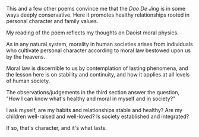 This and a few other poems
convince me that the _Dao De Jing_
is in some ways
deeply conservative.
Here it promotes
healthy relationships
rooted in
personal character
and family values.

My reading of the poem
reflects my thoughts
on Daoist moral physics.

As in any natural system,
morality in human societies
arises from individuals
who cultivate personal character
according to moral law
bestowed upon us
by the heavens.

Moral law
is discernible to us
by contemplation
of lasting phenomena,
and the lesson here
is on stability and continuity,
and how it applies
at all levels
of human society.

The observations/judgements
in the third section
answer the question,
"How I can know
what's healthy and moral
in myself and in society?"

I ask myself,
are my habits
and relationships
stable and healthy?
Are my children well-raised
and well-loved?
Is society established
and integrated?

If so,
that's character,
and it's what lasts.
